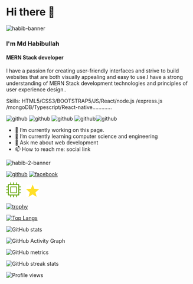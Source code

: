 # Hi there 👋
![habib-banner](https://user-images.githubusercontent.com/96760385/188317942-afac4f0a-0ec5-422d-808d-8eb687e77c5b.png)



###  I'm Md Habibullah
#### MERN Stack developer

I have a passion for creating user-friendly interfaces and strive to build websites that are both
visually appealing and easy to use.I have a strong
understanding of MERN Stack development technologies and principles of user experience design..


Skills: HTML5/CSS3/BOOTSTRAP5/JS/React/node.js /express.js /mongoDB/Typescript/React-native.............

<img src='https://png.pngitem.com/pimgs/s/664-6644509_icon-react-js-logo-hd-png-download.png' alt='github' height='60'> <img src='https://upload.wikimedia.org/wikipedia/commons/3/3b/Javascript_Logo.png' alt='github' height='60'>  <img src='https://w7.pngwing.com/pngs/925/447/png-transparent-express-js-node-js-javascript-mongodb-node-js-text-trademark-logo.png' alt='github' height='60'>  <img src='https://cdn.freebiesupply.com/logos/thumbs/2x/nodejs-1-logo.png' alt='github' height='60'><img src='https://laymanclass.com/wp-content/uploads/2019/08/mongodb2.jpeg' alt='github' height='60'>


- 🔭 I’m currently working on this page. 
- 🌱 I’m currently learning computer science and engineering 
- 💬 Ask me about web development 
- 📫 How to reach me: social link  

![habib-2-banner](https://user-images.githubusercontent.com/96760385/188318536-49c5fd58-62c0-49d1-91fe-0ac9efb2014b.png)


[<img src='https://cdn.jsdelivr.net/npm/simple-icons@3.0.1/icons/github.svg' alt='github' height='40'>](https://github.com/Habib710)  [<img src='https://cdn.jsdelivr.net/npm/simple-icons@3.0.1/icons/facebook.svg' alt='facebook' height='40'>](https://www.facebook.com/https://www.facebook.com/profile.php?id=100015363064250)  

<a href='https://docs.github.com/en/developers'><img src='https://raw.githubusercontent.com/acervenky/animated-github-badges/master/assets/devbadge.gif' width='40' height='40'></a> <a href='https://stars.github.com/'><img src='https://raw.githubusercontent.com/acervenky/animated-github-badges/master/assets/starbadge.gif' width='35' height='35'></a> 

[![trophy](https://github-profile-trophy.vercel.app/?username=Habib710)](https://github.com/ryo-ma/github-profile-trophy)

[![Top Langs](https://github-readme-stats.vercel.app/api/top-langs/?username=Habib710)](https://github.com/anuraghazra/github-readme-stats)

![GitHub stats](https://github-readme-stats.vercel.app/api?username=Habib710&show_icons=true)  

![GitHub Activity Graph](https://activity-graph.herokuapp.com/graph?username=Habib710)  

![GitHub metrics](https://metrics.lecoq.io/Habib710)  

![GitHub streak stats](https://github-readme-streak-stats.herokuapp.com/?user=Habib710)  

![Profile views](https://gpvc.arturio.dev/Habib710)  
